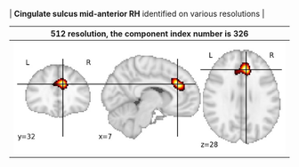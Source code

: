 


| **Cingulate sulcus mid-anterior RH** identified on various resolutions |

| 512 resolution, the component index number is 326|  
|:---:|  
| ![Component 512](../512/final/326.jpg "From component 512: Cingulate sulcus mid-anterior RH") |